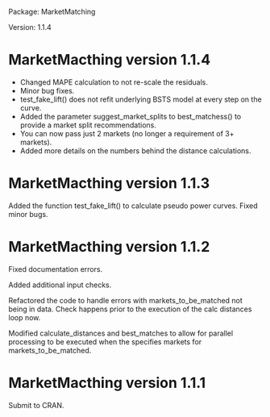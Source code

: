 Package: MarketMatching

Version: 1.1.4

MarketMacthing version 1.1.4
============================

-   Changed MAPE calculation to not re-scale the residuals.
-   Minor bug fixes.
-   test\_fake\_lift() does not refit underlying BSTS model at every
    step on the curve.
-   Added the parameter suggest\_market\_splits to best\_matchess() to
    provide a market split recommendations.
-   You can now pass just 2 markets (no longer a requirement of 3+
    markets).
-   Added more details on the numbers behind the distance calculations.

MarketMacthing version 1.1.3
============================

Added the function test\_fake\_lift() to calculate pseudo power curves.
Fixed minor bugs.

MarketMacthing version 1.1.2
============================

Fixed documentation errors.

Added additional input checks.

Refactored the code to handle errors with markets\_to\_be\_matched not
being in data. Check happens prior to the execution of the calc
distances loop now.

Modified calculate\_distances and best\_matches to allow for parallel
processing to be executed when the specifies markets for
markets\_to\_be\_matched.

MarketMacthing version 1.1.1
============================

Submit to CRAN.
